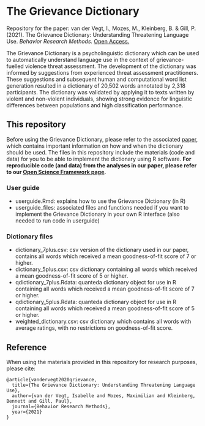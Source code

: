 # The Grievance Dictionary
Repository for the paper:
van der Vegt, I., Mozes, M., Kleinberg, B. & Gill, P. (2021). The Grievance Dictionary: Understanding Threatening Language Use. _Behavior Research Methods._ [Open Access.](https://link.springer.com/article/10.3758/s13428-021-01536-2)

The Grievance Dictionary is a psycholinguistic dictionary which can be used to automatically understand language use in the context of grievance-fuelled violence threat assessment. The development of the dictionary was informed by suggestions from experienced threat assessment practitioners. These suggestions and subsequent human and computational word list generation resulted in a dictionary of 20,502 words annotated by 2,318 participants. The dictionary was validated by applying it to texts written by violent and non-violent individuals, showing strong evidence for linguistic differences between populations and high classification performance.

## This repository
Before using the Grievance Dictionary, please refer to the associated [paper](https://link.springer.com/article/10.3758/s13428-021-01536-2), which contains important information on how and when the dictionary should be used. The files in this repository include the materials (code and data) for you to be able to implement the dictionary using R software. __For reproducible code (and data) from the analyses in our paper, please refer to our [Open Science Framework page](https://osf.io/3grd6/).__ 

### User guide
- userguide.Rmd: explains how to use the Grievance Dictionary (in R)
- userguide_files: associated files and functions needed if you want to implement the Grievance Dictionary in your own R interface (also needed to run code in userguide) 

### Dictionary files
- dictionary_7plus.csv: csv version of the dictionary used in our paper, contains all words which received a mean goodness-of-fit score of 7 or higher.
- dictionary_5plus.csv: csv dictionary containing all words which received a mean goodness-of-fit score of 5 or higher.
- qdictionary_7plus.Rdata: quanteda dictionary object for use in R containing all words which received a mean goodness-of-fit score of 7 or higher.
- qdictionary_5plus.Rdata: quanteda dictionary object for use in R containing all words which received a mean goodness-of-fit score of 5 or higher.
- weighted_dictionary.csv: csv dictionary which contains all words with average ratings, with no restrictions on goodness-of-fit score.

## Reference
When using the materials provided in this repository for research purposes, please cite:
```
@article{vandervegt2020grievance,
  title={The Grievance Dictionary: Understanding Threatening Language Use},
  author={van der Vegt, Isabelle and Mozes, Maximilian and Kleinberg, Bennett and Gill, Paul},
  journal={Behavior Research Methods},
  year={2021}
}
```
